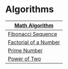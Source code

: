 # Algorithms

| [Math Algorithm](./01-Math/Readme.md)|
|----------|
| [Fibonacci Sequence](./01-Math/FibonacciSequence.js) |
| [Factorial of a Number](./01-Math/FactorialNumber.js) |
| [Prime Number](./01-Math/PrimeNumber.js) |
| [Power of Two](./01-Math/isPowerOfTwo.js) |
